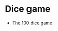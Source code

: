 Dice game
===========================


<ul class="nav flex-column">
  <li class="nav-item"><a href="dicegame" class="">The 100 dice game</a></li>
</ul>
